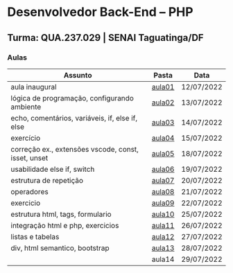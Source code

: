 # Desenvolvedor Back-End – PHP

## Turma: QUA.237.029 | SENAI Taguatinga/DF

### Aulas

| Assunto                                             | Pasta                                                                        | Data       |
| --------------------------------------------------- | ---------------------------------------------------------------------------- | ---------- |
| aula inaugural                                      | [aula01](https://github.com/victorlelis/SENAI-QUA.237.029/tree/main/aula01)  | 12/07/2022 |
| lógica de programação, configurando ambiente        | [aula02](https://github.com/victorlelis/SENAI-QUA.237.029/tree/main/aula02)  | 13/07/2022 |
| echo, comentários, variáveis, if, else if, else     | [aula03](https://github.com/victorlelis/SENAI-QUA.237.029/tree/main/aula03)  | 14/07/2022 |
| exercício                                           | [aula04 ](https://github.com/victorlelis/SENAI-QUA.237.029/tree/main/aula04) | 15/07/2022 |
| correção ex., extensões vscode, const, isset, unset | [aula05](https://github.com/victorlelis/SENAI-QUA.237.029/tree/main/aula05)  | 18/07/2022 |
| usabilidade else if, switch                         | [aula06](https://github.com/victorlelis/SENAI-QUA.237.029/tree/main/aula06)  | 19/07/2022 |
| estrutura de repetição                              | [aula07](https://github.com/victorlelis/SENAI-QUA.237.029/tree/main/aula07)  | 20/07/2022 |
| operadores                                          | [aula08](https://github.com/victorlelis/SENAI-QUA.237.029/tree/main/aula08)  | 21/07/2022 |
| exercicio                                           | [aula09](https://github.com/victorlelis/SENAI-QUA.237.029/tree/main/aula09)  | 22/07/2022 |
| estrutura html, tags, formulario                    | [aula10](https://github.com/victorlelis/SENAI-QUA.237.029/tree/main/aula10)  | 25/07/2022 |
| integração html e php, exercicios                   | [aula11](https://github.com/victorlelis/SENAI-QUA.237.029/tree/main/aula11)  | 26/07/2022 |
| listas e tabelas                                    | [aula12](https://github.com/victorlelis/SENAI-QUA.237.029/tree/main/aula12)  | 27/07/2022 |
| div, html semantico, bootstrap                      | [aula13](https://github.com/victorlelis/SENAI-QUA.237.029/tree/main/aula13)  | 28/07/2022 |
|                                                     | aula14                                                                       | 29/07/2022 |
